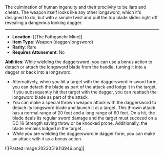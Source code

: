 The culmination of human ingenuity and their proclivity to be liars and cheats. The weapon itself looks like any other longsword, which it's designed to do, but with a simple twist and pull the top blade slides right off revealing a dangerous looking dagger.
 
---
- **Location**: [[The Fothganehr Mine]]
- **Item Type**: Weapon (dagger/longsword)
- **Rarity**: Rare
- **Requires Attunement**: No

**Abilities**: While wielding the daggersword, you can use a bonus action to detach or attach the longsword blade from the handle, turning it into a dagger or back into a longsword. 
- Alternatively, when you hit a target with the daggersword in sword form, you can detach the blade as part of the attack and lodge it in the target. If you subsequently hit that target with the dagger, you can reattach the longsword blade as part of the attack.
- You can make a special thrown weapon attack with the daggersword to detach its longsword blade and launch it at a target. This thrown attack has a normal range of 20 feet and a long range of 60 feet. On a hit, the blade deals its regular sword damage and the target must succeed on a DC 16 Strength saving throw or be knocked prone. Additionally, the blade remains lodged in the target.
- While you are wielding the daggersword in dagger form, you can make an attack with it as a bonus action.

![[Pasted image 20230519113946.png]]